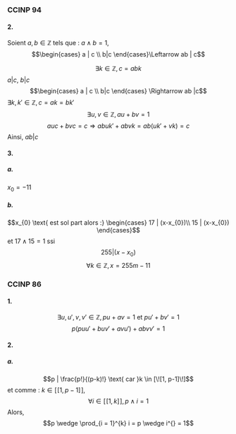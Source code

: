 ### CCINP 94
#### 2.
Soient $a, b \in \mathbb{Z}$ tels que : $a \wedge b = 1$, 
$$\begin{cases}
a | c \\
b|c 
\end{cases}\Leftarrow ab | c$$

$$\exists  k \in \mathbb{Z}, c= abk$$
$a | c$, $b|c$
$$\begin{cases}
a | c \\
b|c 
\end{cases} \Rightarrow ab |c$$
$\exists k, k' \in \mathbb{Z}, c = ak = bk'$
$$\exists u, v \in \mathbb{Z}, au + bv = 1$$
$$auc + bvc = c \Rightarrow ab u k' + ab v k = ab(uk' + vk) = c$$
Ainsi, $ab | c$

#### 3.
##### a.
$x_{0}=-11$

##### b.
$$x_{0} \text{ est sol part alors :} \begin{cases}
17 | (x-x_{0})\\
15 | (x-x_{0})
\end{cases}$$
et $17 \wedge 15 = 1$ ssi 
$$255 | (x-x_{0})$$
$$\forall k \in \mathbb{Z}, x = 255m - 11$$

### CCINP 86
#### 1.
$$\exists u, u', v, v' \in \mathbb{Z}, pu + av = 1 \text{ et } p u' + bv' = 1$$
$$p(puu' + b uv' + a vu') + ab vv' = 1$$

#### 2.
##### a.
$$p | \frac{p!}{(p-k)!} \text{ car }k \in [\![1, p-1]\!]$$
et comme : $k \in [\![1, p-1]\!]$, 
$$\forall i \in [\![1, k]\!], p \wedge i = 1$$
Alors, 
$$p \wedge \prod_{i = 1}^{k} i = p \wedge i^{} = 1$$
